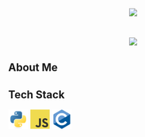<div align="center">
  <h1 align="center">
    <a href="https://git.io/typing-svg">
      <img src="https://readme-typing-svg.herokuapp.com/?lines=Welcome+to+my+profile!+👋&center=true&size=30&color=58a6ff">
    </a>
  </h1>
</div>
<br>

<div align="center">
  <a href="https://github.com/anuraghazra/github-readme-stats">
    <img src="https://github-readme-stats.vercel.app/api?username=JeovanyC&show_icons=true&theme=github_dark">
  </a>
</div>

## About Me

## Tech Stack

<img src="https://github.com/devicons/devicon/blob/v2.16.0/icons/python/python-original.svg" width="40" height="40" />     <img src="https://github.com/devicons/devicon/blob/v2.16.0/icons/javascript/javascript-original.svg" width="40" height="40" />     <img src="https://github.com/devicons/devicon/blob/v2.16.0/icons/c/c-original.svg" width="40" height="40" />  
